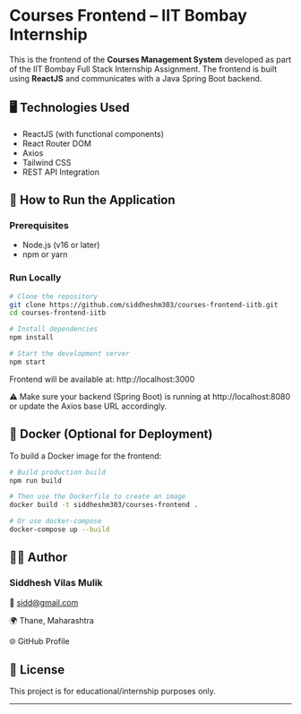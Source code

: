 # Courses Frontend – IIT Bombay Internship

This is the frontend of the **Courses Management System** developed as part of the IIT Bombay Full Stack Internship Assignment. The frontend is built using **ReactJS** and communicates with a Java Spring Boot backend.

## 🖥️ Technologies Used

- ReactJS (with functional components)
- React Router DOM
- Axios
- Tailwind CSS
- REST API Integration


## 🚀 How to Run the Application

### Prerequisites

- Node.js (v16 or later)
- npm or yarn

### Run Locally

```bash
# Clone the repository
git clone https://github.com/siddheshm303/courses-frontend-iitb.git
cd courses-frontend-iitb

# Install dependencies
npm install

# Start the development server
npm start
```
Frontend will be available at:
http://localhost:3000

⚠️ Make sure your backend (Spring Boot) is running at http://localhost:8080 or update the Axios base URL accordingly.

## 🐳 Docker (Optional for Deployment)
To build a Docker image for the frontend:
```bash
# Build production build
npm run build

# Then use the Dockerfile to create an image
docker build -t siddheshm303/courses-frontend .

# Or use docker-compose
docker-compose up --build
```

## 🧑‍💻 Author
### Siddhesh Vilas Mulik

📧 sidd@gmail.com

🌍 Thane, Maharashtra

🌐 GitHub Profile

## 📜 License
This project is for educational/internship purposes only.


---

